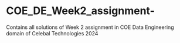 # COE_DE_Week2_assignment-
Contains all solutions of Week 2 assignment in COE Data Engineering domain of Celebal Technologies 2024
